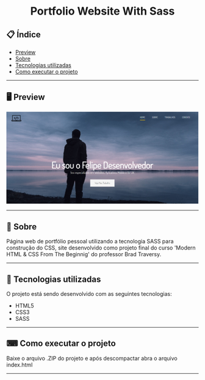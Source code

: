 <h1 align="center">
  Portfolio Website With Sass
</h1>

## 📋 Índice

- [Preview](#-Preview)
- [Sobre](#-Sobre)
- [Tecnologias utilizadas](#-Tecnologias-utilizadas)
- [Como executar o projeto](#-Como-executar-o-projeto)

---

## 🖥 Preview

<p align="center">
  <img src="layout.png" width="800" >
</p>

---

## 📖 Sobre 

Página web de portfólio pessoal utilizando a tecnologia SASS para construção do CSS, site desenvolvido como projeto final do curso 'Modern HTML & CSS From The Beginnig' do professor Brad Traversy. 

---

## 🚀 Tecnologias utilizadas
O projeto está sendo desenvolvido com as seguintes tecnologias:
- HTML5
- CSS3
- SASS

---

## ⌨ Como executar o projeto

Baixe o arquivo .ZIP do projeto e após descompactar abra o arquivo index.html

---
